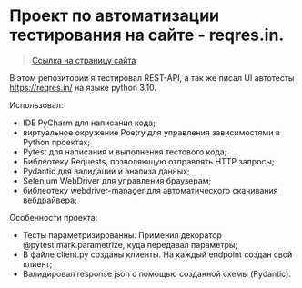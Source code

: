 # Проект по автоматизации тестирования на сайте - reqres.in.
> <a target="_blank" href="https://reqres.in/">Ссылка на страницу сайта</a>

В этом репозитории я тестировал REST-API, а так же писал UI автотесты
https://reqres.in/ на языке python 3.10.

Использовал:
- IDE PyCharm для написания кода;
- виртуальное окружение Poetry для управления зависимостями в Python проектах;
- Pytest для написания и выполнения тестового кода;
- Библеотеку Requests, позволяющую отправлять HTTP запросы;
- Pydantic для валидации и анализа данных;
- Selenium WebDriver для управления браузерам;
- библеотеку webdriver-manager для автоматического скачивания вебдрайвера;

Особенности проекта:
- Тесты параметризированны. Применил декоратор @pytest.mark.parametrize, куда передавал параметры;
- В файле client.py созданы клиенты. На каждый endpoint создан свой клиент;
- Валидировал response json с помощью созданной схемы (Pydantic).

